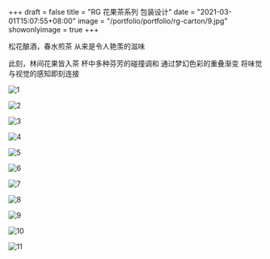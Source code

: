+++
draft = false
title = "RG 花果茶系列 包装设计"
date = "2021-03-01T15:07:55+08:00"
image = "/portfolio/portfolio/rg-carton/9.jpg"
showonlyimage = true
+++

松花酿酒，春水煎茶
从来是令人艳羡的滋味

此刻，林间花果皆入茶
杯中多种芬芳的碰撞调和
通过梦幻色彩的重叠渐变
将味觉与视觉的感知即刻连接


![1](1.jpg)

![2](2.jpg)

![3](3.jpg)

![4](4.jpg)

![5](5.jpg)

![6](6.jpg)

![7](7.jpg)

![8](8.jpg)

![9](9.jpg)

![10](10.jpg)

![11](11.jpg)